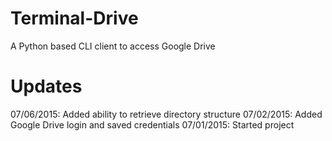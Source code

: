 # Terminal-Drive
A Python based CLI client to access Google Drive

# Updates
07/06/2015: Added ability to retrieve directory structure
07/02/2015: Added Google Drive login and saved credentials
07/01/2015: Started project
